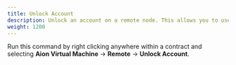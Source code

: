 ```yaml
---
title: Unlock Account
description: Unlock an account on a remote node. This allows you to use the specified account to deploy, call, and interact with contracts. This is not advised on public / shared nodes. Some hosting services disable the unlocking of account on their shared nodes.
weight: 1200
---
```


Run this command by right clicking anywhere within a contract and selecting **Aion Virtual Machine** → **Remote** → **Unlock Account**.
